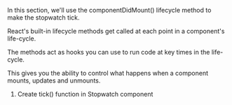 In this section, we'll use the componentDidMount() lifecycle method to make the stopwatch tick. 

React's built-in lifecycle methods get called at each point in a component's life-cycle. 

The methods act as hooks you can use to run code at key times in the life-cycle. 

This gives you the ability to control what happens when a component mounts, updates and unmounts.

1. Create tick() function in Stopwatch component
